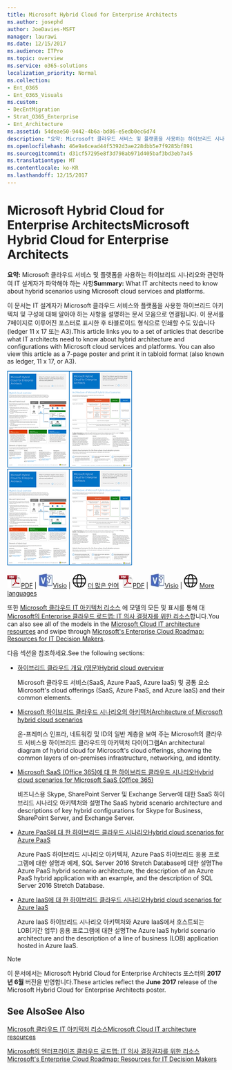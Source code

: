 ```yaml
---
title: Microsoft Hybrid Cloud for Enterprise Architects
ms.author: josephd
author: JoeDavies-MSFT
manager: laurawi
ms.date: 12/15/2017
ms.audience: ITPro
ms.topic: overview
ms.service: o365-solutions
localization_priority: Normal
ms.collection:
- Ent_O365
- Ent_O365_Visuals
ms.custom:
- DecEntMigration
- Strat_O365_Enterprise
- Ent_Architecture
ms.assetid: 54deae50-9442-4b6a-bd86-e5edb0ec6d74
description: "요약: Microsoft 클라우드 서비스 및 플랫폼을 사용하는 하이브리드 시나리오와 관련하여 IT 설계자가 파악해야 하는 사항"
ms.openlocfilehash: 46e9a6cead44f5392d3ae228dbb5e7f9285bf891
ms.sourcegitcommit: d31cf57295e8f3d798ab971d405baf3bd3eb7a45
ms.translationtype: MT
ms.contentlocale: ko-KR
ms.lasthandoff: 12/15/2017
---
```

# <a name="microsoft-hybrid-cloud-for-enterprise-architects"></a><span data-ttu-id="6cb28-103">Microsoft Hybrid Cloud for Enterprise Architects</span><span class="sxs-lookup"><span data-stu-id="6cb28-103">Microsoft Hybrid Cloud for Enterprise Architects</span></span>

 <span data-ttu-id="6cb28-104">**요약:** Microsoft 클라우드 서비스 및 플랫폼을 사용하는 하이브리드 시나리오와 관련하여 IT 설계자가 파악해야 하는 사항</span><span class="sxs-lookup"><span data-stu-id="6cb28-104">**Summary:** What IT architects need to know about hybrid scenarios using Microsoft cloud services and platforms.</span></span>
  
<span data-ttu-id="6cb28-p101">이 문서는 IT 설계자가 Microsoft 클라우드 서비스와 플랫폼을 사용한 하이브리드 아키텍처 및 구성에 대해 알아야 하는 사항을 설명하는 문서 모음으로 연결됩니다. 이 문서를 7페이지로 이루어진 포스터로 표시한 후 타블로이드 형식으로 인쇄할 수도 있습니다(ledger 11 x 17 또는 A3).</span><span class="sxs-lookup"><span data-stu-id="6cb28-p101">This article links you to a set of articles that describe what IT architects need to know about hybrid architecture and configurations with Microsoft cloud services and platforms. You can also view this article as a 7-page poster and print it in tabloid format (also known as ledger, 11 x 17, or A3).</span></span>
  
<span data-ttu-id="6cb28-107">[![Microsoft 하이브리드 클라우드 모델에 대 한 축소판 그림 이미지](images/Hybrid_Poster/Hybrid_Cloud_Thumbnail.png)](https://www.microsoft.com/download/details.aspx?id=54424
)</span><span class="sxs-lookup"><span data-stu-id="6cb28-107">[![Thumb image for the Microsoft hybrid cloud model](images/Hybrid_Poster/Hybrid_Cloud_Thumbnail.png)](https://www.microsoft.com/download/details.aspx?id=54424
)</span></span>
  
<span data-ttu-id="6cb28-108">![PDF 파일](images/Common_Images/PDFIcon.png)[PDF](https://go.microsoft.com/fwlink/p/?linkid=842082) | ![Visio 파일](images/Common_Images/VisioIcon.png)[Visio](https://go.microsoft.com/fwlink/p/?linkid=842083) | ![추가 언어 버전에에서 있는 페이지를 참조](images/Common_Images/GlobeIcon.png)
[더 많은 언어](https://www.microsoft.com/download/details.aspx?id=54424)</span><span class="sxs-lookup"><span data-stu-id="6cb28-108">![PDF file](images/Common_Images/PDFIcon.png)[PDF](https://go.microsoft.com/fwlink/p/?linkid=842082) | ![Visio file](images/Common_Images/VisioIcon.png)[Visio](https://go.microsoft.com/fwlink/p/?linkid=842083) | ![See a page with versions in additional languages](images/Common_Images/GlobeIcon.png)
[More languages](https://www.microsoft.com/download/details.aspx?id=54424)</span></span>
  
<span data-ttu-id="6cb28-109">또한 [Microsoft 클라우드 IT 아키텍처 리소스](microsoft-cloud-it-architecture-resources.md) 에 모델의 모든 및 표시를 통해 대 [Microsoft의 Enterprise 클라우드 로드맵: IT 의사 결정자를 위한 리소스](https://aka.ms/cloudarchitecture)합니다.</span><span class="sxs-lookup"><span data-stu-id="6cb28-109">You can also see all of the models in the [Microsoft Cloud IT architecture resources](microsoft-cloud-it-architecture-resources.md) and swipe through [Microsoft's Enterprise Cloud Roadmap: Resources for IT Decision Makers](https://aka.ms/cloudarchitecture).</span></span>
  
<span data-ttu-id="6cb28-110">다음 섹션을 참조하세요.</span><span class="sxs-lookup"><span data-stu-id="6cb28-110">See the following sections:</span></span>
  
- [<span data-ttu-id="6cb28-111">하이브리드 클라우드 개요 (영문)</span><span class="sxs-lookup"><span data-stu-id="6cb28-111">Hybrid cloud overview</span></span>](hybrid-cloud-overview.md)
    
    <span data-ttu-id="6cb28-112">Microsoft 클라우드 서비스(SaaS, Azure PaaS, Azure IaaS) 및 공통 요소</span><span class="sxs-lookup"><span data-stu-id="6cb28-112">Microsoft's cloud offerings (SaaS, Azure PaaS, and Azure IaaS) and their common elements.</span></span>
    
- [<span data-ttu-id="6cb28-113">Microsoft 하이브리드 클라우드 시나리오의 아키텍처</span><span class="sxs-lookup"><span data-stu-id="6cb28-113">Architecture of Microsoft hybrid cloud scenarios</span></span>](architecture-of-microsoft-hybrid-cloud-scenarios.md)
    
    <span data-ttu-id="6cb28-114">온-프레미스 인프라, 네트워킹 및 ID의 일반 계층을 보여 주는 Microsoft의 클라우드 서비스용 하이브리드 클라우드의 아키텍처 다이어그램</span><span class="sxs-lookup"><span data-stu-id="6cb28-114">An architectural diagram of hybrid cloud for Microsoft's cloud offerings, showing the common layers of on-premises infrastructure, networking, and identity.</span></span>
    
- [<span data-ttu-id="6cb28-115">Microsoft SaaS (Office 365)에 대 한 하이브리드 클라우드 시나리오</span><span class="sxs-lookup"><span data-stu-id="6cb28-115">Hybrid cloud scenarios for Microsoft SaaS (Office 365)</span></span>](hybrid-cloud-scenarios-for-microsoft-saas-office-365.md)
    
    <span data-ttu-id="6cb28-116">비즈니스용 Skype, SharePoint Server 및 Exchange Server에 대한 SaaS 하이브리드 시나리오 아키텍처와 설명</span><span class="sxs-lookup"><span data-stu-id="6cb28-116">The SaaS hybrid scenario architecture and descriptions of key hybrid configurations for Skype for Business, SharePoint Server, and Exchange Server.</span></span>
    
- [<span data-ttu-id="6cb28-117">Azure PaaS에 대 한 하이브리드 클라우드 시나리오</span><span class="sxs-lookup"><span data-stu-id="6cb28-117">Hybrid cloud scenarios for Azure PaaS</span></span>](hybrid-cloud-scenarios-for-azure-paas.md)
    
    <span data-ttu-id="6cb28-118">Azure PaaS 하이브리드 시나리오 아키텍처, Azure PaaS 하이브리드 응용 프로그램에 대한 설명과 예제, SQL Server 2016 Stretch Database에 대한 설명</span><span class="sxs-lookup"><span data-stu-id="6cb28-118">The Azure PaaS hybrid scenario architecture, the description of an Azure PaaS hybrid application with an example, and the description of SQL Server 2016 Stretch Database.</span></span>
    
- [<span data-ttu-id="6cb28-119">Azure IaaS에 대 한 하이브리드 클라우드 시나리오</span><span class="sxs-lookup"><span data-stu-id="6cb28-119">Hybrid cloud scenarios for Azure IaaS</span></span>](hybrid-cloud-scenarios-for-azure-iaas.md)
    
    <span data-ttu-id="6cb28-120">Azure IaaS 하이브리드 시나리오 아키텍처와 Azure IaaS에서 호스트되는 LOB(기간 업무) 응용 프로그램에 대한 설명</span><span class="sxs-lookup"><span data-stu-id="6cb28-120">The Azure IaaS hybrid scenario architecture and the description of a line of business (LOB) application hosted in Azure IaaS.</span></span>
    
> [!NOTE]
> <span data-ttu-id="6cb28-121">이 문서에서는 Microsoft Hybrid Cloud for Enterprise Architects 포스터의 **2017년 6월** 버전을 반영합니다.</span><span class="sxs-lookup"><span data-stu-id="6cb28-121">These articles reflect the **June 2017** release of the Microsoft Hybrid Cloud for Enterprise Architects poster.</span></span>
  
## <a name="see-also"></a><span data-ttu-id="6cb28-122">See Also</span><span class="sxs-lookup"><span data-stu-id="6cb28-122">See Also</span></span>

[<span data-ttu-id="6cb28-123">Microsoft 클라우드 IT 아키텍처 리소스</span><span class="sxs-lookup"><span data-stu-id="6cb28-123">Microsoft Cloud IT architecture resources</span></span>](microsoft-cloud-it-architecture-resources.md)

[<span data-ttu-id="6cb28-124">Microsoft의 엔터프라이즈 클라우드 로드맵: IT 의사 결정권자를 위한 리소스</span><span class="sxs-lookup"><span data-stu-id="6cb28-124">Microsoft's Enterprise Cloud Roadmap: Resources for IT Decision Makers</span></span>](https://sway.com/FJ2xsyWtkJc2taRD)



